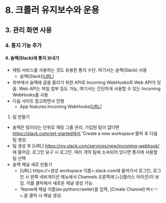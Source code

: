 # 8. 크롤러 유지보수와 운용
## 3. 관리 화면 사용
### 4. 통지 기능 추가
#### 4. 슬랙(Slack)에 통지 보내기
- 채팅 서비스를 사용하는 것도 유용한 통지 수단. 여기서는 슬랙(Slack) 사용
  - 슬랙(Slack)[[URL](https://slack.com)]
- 외부에서 슬랙에 글을 올리기 위한 API로 Incoming WebHooks와 Web API가 있음. Web API는 파일 첨부 등도 가능, 여기서는 간단하게 사용할 수 있는 Incoming WebHooks를 사용
- 다음 사이트 참고하면서 진행
  - App features:Incoming WebHooks[[URL](https://api.slack.com/incoming-webhooks)]
1. 팀 만들기
  - 슬랙은 팀이라는 단위로 채팅 그룹 관리. 가입된 팀이 없다면 https://slack.com/get-started에서 'Create a new workspace'클릭 후 다음 팀 생성.
  - 팀 생성 후 [URL] https://my.slack.com/services/new/incoming-webhook/ 에 들어감. 로그인 요구 시 로그인. 여러 개의 팀에 소속되어 있다면 통지에 사용할 팀 선택
  - 슬랙 채널 새로 만들기
    - [URL] https://<생성 workspace 이름>.slack.com에 들어가서 로그인, 로그인 시 왼쪽 네비게이션 메뉴에서 Channels 오른쪽에 [+](플러스 아이콘)이 보임. 이를 클릭해서 새로운 채널 생성 가능.
    - 'Name에 채널 이름(ex:pythoncrawler)을 입력, [Create Channel] 버ㄷㅡㄴ을 클릭 시 채널 생성.